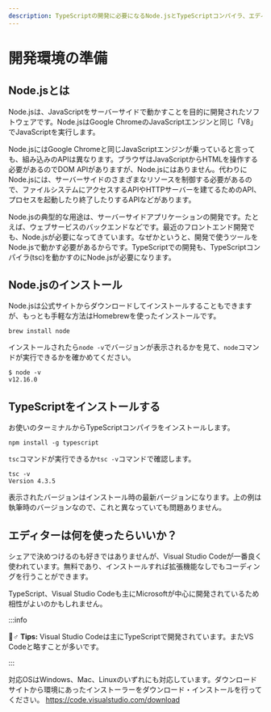 ```yaml
---
description: TypeScriptの開発に必要になるNode.jsとTypeScriptコンパイラ、エディタをインストールしましょう。
---
```


# 開発環境の準備

## Node.jsとは

Node.jsは、JavaScriptをサーバーサイドで動かすことを目的に開発されたソフトウェアです。Node.jsはGoogle ChromeのJavaScriptエンジンと同じ「V8」でJavaScriptを実行します。

Node.jsにはGoogle Chromeと同じJavaScriptエンジンが乗っていると言っても、組み込みのAPIは異なります。ブラウザはJavaScriptからHTMLを操作する必要があるのでDOM APIがありますが、Node.jsにはありません。代わりにNode.jsには、サーバーサイドのさまざまなリソースを制御する必要があるので、ファイルシステムにアクセスするAPIやHTTPサーバーを建てるためのAPI、プロセスを起動したり終了したりするAPIなどがあります。

Node.jsの典型的な用途は、サーバーサイドアプリケーションの開発です。たとえば、ウェブサービスのバックエンドなどです。最近のフロントエンド開発でも、Node.jsが必要になってきています。なぜかというと、開発で使うツールをNode.jsで動かす必要があるからです。TypeScriptでの開発も、TypeScriptコンパイラ(tsc)を動かすのにNode.jsが必要になります。

## Node.jsのインストール

Node.jsは公式サイトからダウンロードしてインストールすることもできますが、もっとも手軽な方法はHomebrewを使ったインストールです。

```text
brew install node
```

インストールされたら`node -v`でバージョンが表示されるかを見て、`node`コマンドが実行できるかを確かめてください。

```text
$ node -v
v12.16.0
```

## TypeScriptをインストールする

お使いのターミナルからTypeScriptコンパイラをインストールします。

```text
npm install -g typescript
```

`tsc`コマンドが実行できるか`tsc -v`コマンドで確認します。

```text
tsc -v
Version 4.3.5
```

表示されたバージョンはインストール時の最新バージョンになります。上の例は執筆時のバージョンなので、これと異なっていても問題ありません。

## エディターは何を使ったらいいか？

シェアで決めつけるのも好きではありませんが、Visual Studio Codeが一番良く使われています。無料であり、インストールすれば拡張機能なしでもコーディングを行うことができます。

TypeScript、Visual Studio Codeも主にMicrosoftが中心に開発されているため相性がよいのかもしれません。

:::info

🧙♂ **Tips:** Visual Studio Codeは主にTypeScriptで開発されています。またVS Codeと略すことが多いです。

:::

対応OSはWindows、Mac、Linuxのいずれにも対応しています。ダウンロードサイトから環境にあったインストーラーをダウンロード・インストールを行ってください。
<https://code.visualstudio.com/download>
